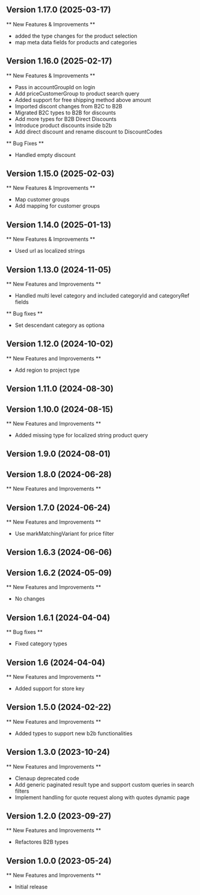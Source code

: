 
## Version 1.17.0 (2025-03-17)

** New Features & Improvements **

* added the type changes for the product selection
* map meta data fields for products and categories

## Version 1.16.0 (2025-02-17)


** New Features & Improvements **

* Pass in accountGroupId on login
* Add priceCustomerGroup to product search query
* Added support for free shipping method above amount
* Imported discont changes from B2C to B2B
* Migrated B2C types to B2B for discounts
* Add more types for B2B Direct Discounts
* Introduce product discounts inside b2b
* Add direct discount and rename discount to DiscountCodes


** Bug Fixes **

* Handled empty discount

## Version 1.15.0 (2025-02-03)

** New Features & Improvements **

* Map customer groups
* Add mapping for customer groups

## Version 1.14.0 (2025-01-13)

** New Features & Improvements **

* Used url as localized strings

## Version 1.13.0 (2024-11-05)

** New Features and Improvements **

- Handled multi level category and included categoryId and categoryRef fields

** Bug fixes **

- Set descendant category as optiona

## Version 1.12.0 (2024-10-02)

** New Features and Improvements **

- Add region to project type
 

## Version 1.11.0 (2024-08-30)

## Version 1.10.0 (2024-08-15)

** New Features and Improvements **

- Added missing type for localized string product query

## Version 1.9.0 (2024-08-01)

## Version 1.8.0 (2024-06-28)

** New Features and Improvements **

## Version 1.7.0 (2024-06-24)

** New Features and Improvements **
- Use markMatchingVariant for price filter

## Version 1.6.3 (2024-06-06)

## Version 1.6.2 (2024-05-09)

** New Features and Improvements **

- No changes

## Version 1.6.1 (2024-04-04)

** Bug fixes **

- Fixed category types

## Version 1.6 (2024-04-04)

** New Features and Improvements **

- Added support for store key

## Version 1.5.0 (2024-02-22)

** New Features and Improvements **

- Added types to support new b2b functionalities 

## Version 1.3.0 (2023-10-24)

** New Features and Improvements **

- Clenaup deprecated code
- Add generic paginated result type and support custom queries in search filters
- Implement handling for quote request along with quotes dynamic page

## Version 1.2.0 (2023-09-27)

** New Features and Improvements **
- Refactores B2B types

## Version 1.0.0 (2023-05-24)

** New Features and Improvements **

- Initial release
